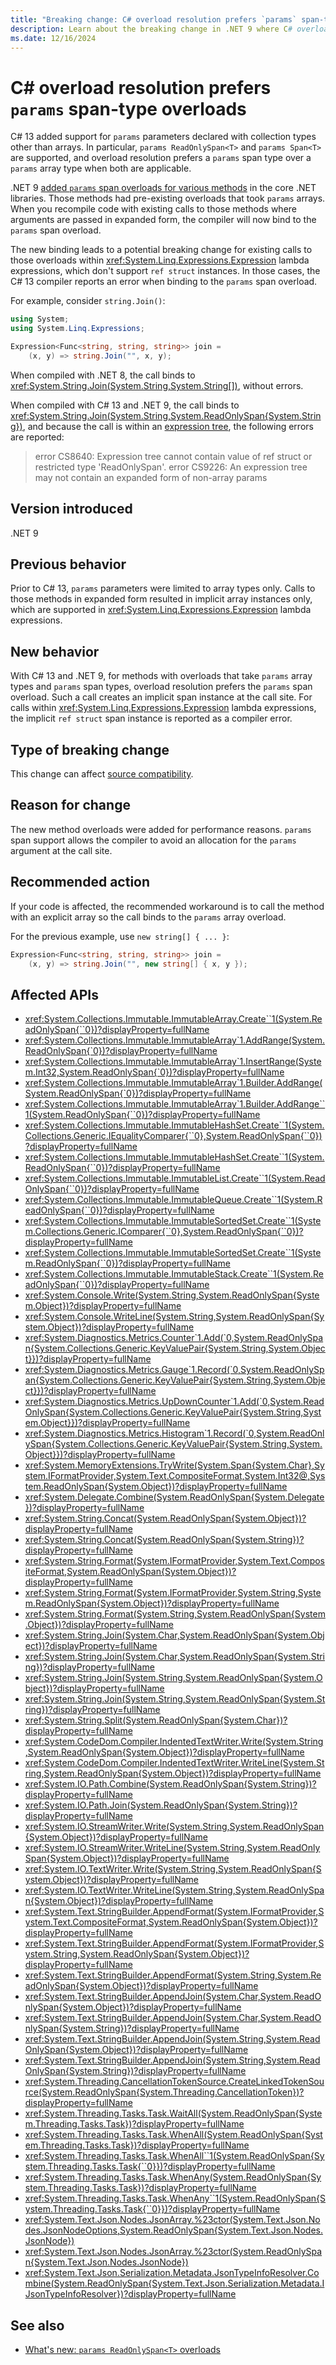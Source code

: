 ```yaml
---
title: "Breaking change: C# overload resolution prefers `params` span-type overloads"
description: Learn about the breaking change in .NET 9 where C# overload resolution prefers `params` span-type overloads, which can't be used in `Expression` lambdas.
ms.date: 12/16/2024
---
```


# C# overload resolution prefers `params` span-type overloads

C# 13 added support for `params` parameters declared with collection types other than arrays. In particular, `params ReadOnlySpan<T>` and `params Span<T>` are supported, and overload resolution prefers a `params` span type over a `params` array type when both are applicable.

.NET 9 [added `params` span overloads for various methods](../../../whats-new/dotnet-9/libraries.md#params-readonlyspant-overloads) in the core .NET libraries. Those methods had pre-existing overloads that took `params` arrays. When you recompile code with existing calls to those methods where arguments are passed in expanded form, the compiler will now bind to the `params` span overload.

The new binding leads to a potential breaking change for existing calls to those overloads within <xref:System.Linq.Expressions.Expression> lambda expressions, which don't support `ref struct` instances. In those cases, the C# 13 compiler reports an error when binding to the `params` span overload.

For example, consider `string.Join()`:

```csharp
using System;
using System.Linq.Expressions;

Expression<Func<string, string, string>> join =
    (x, y) => string.Join("", x, y);
```

When compiled with .NET 8, the call binds to <xref:System.String.Join(System.String,System.String[])>, without errors.

When compiled with C# 13 and .NET 9, the call binds to <xref:System.String.Join(System.String,System.ReadOnlySpan{System.String})>, and because the call is within an [expression tree](xref:System.Linq.Expressions.Expression), the following errors are reported:

> error CS8640: Expression tree cannot contain value of ref struct or restricted type 'ReadOnlySpan'.
> error CS9226: An expression tree may not contain an expanded form of non-array params

## Version introduced

.NET 9

## Previous behavior

Prior to C# 13, `params` parameters were limited to array types only. Calls to those methods in expanded form resulted in implicit array instances only, which are supported in <xref:System.Linq.Expressions.Expression> lambda expressions.

## New behavior

With C# 13 and .NET 9, for methods with overloads that take `params` array types and `params` span types, overload resolution prefers the `params` span overload. Such a call creates an implicit span instance at the call site. For calls within <xref:System.Linq.Expressions.Expression> lambda expressions, the implicit `ref struct` span instance is reported as a compiler error.

## Type of breaking change

This change can affect [source compatibility](../../categories.md#source-compatibility).

## Reason for change

The new method overloads were added for performance reasons. `params` span support allows the compiler to avoid an allocation for the `params` argument at the call site.

## Recommended action

If your code is affected, the recommended workaround is to call the method with an explicit array so the call binds to the `params` array overload.

For the previous example, use `new string[] { ... }`:

```csharp
Expression<Func<string, string, string>> join =
    (x, y) => string.Join("", new string[] { x, y });
```

## Affected APIs

- <xref:System.Collections.Immutable.ImmutableArray.Create``1(System.ReadOnlySpan{``0})?displayProperty=fullName>
- <xref:System.Collections.Immutable.ImmutableArray`1.AddRange(System.ReadOnlySpan{`0})?displayProperty=fullName>
- <xref:System.Collections.Immutable.ImmutableArray`1.InsertRange(System.Int32,System.ReadOnlySpan{`0})?displayProperty=fullName>
- <xref:System.Collections.Immutable.ImmutableArray`1.Builder.AddRange(System.ReadOnlySpan{`0})?displayProperty=fullName>
- <xref:System.Collections.Immutable.ImmutableArray`1.Builder.AddRange``1(System.ReadOnlySpan{``0})?displayProperty=fullName>
- <xref:System.Collections.Immutable.ImmutableHashSet.Create``1(System.Collections.Generic.IEqualityComparer{``0},System.ReadOnlySpan{``0})?displayProperty=fullName>
- <xref:System.Collections.Immutable.ImmutableHashSet.Create``1(System.ReadOnlySpan{``0})?displayProperty=fullName>
- <xref:System.Collections.Immutable.ImmutableList.Create``1(System.ReadOnlySpan{``0})?displayProperty=fullName>
- <xref:System.Collections.Immutable.ImmutableQueue.Create``1(System.ReadOnlySpan{``0})?displayProperty=fullName>
- <xref:System.Collections.Immutable.ImmutableSortedSet.Create``1(System.Collections.Generic.IComparer{``0},System.ReadOnlySpan{``0})?displayProperty=fullName>
- <xref:System.Collections.Immutable.ImmutableSortedSet.Create``1(System.ReadOnlySpan{``0})?displayProperty=fullName>
- <xref:System.Collections.Immutable.ImmutableStack.Create``1(System.ReadOnlySpan{``0})?displayProperty=fullName>
- <xref:System.Console.Write(System.String,System.ReadOnlySpan{System.Object})?displayProperty=fullName>
- <xref:System.Console.WriteLine(System.String,System.ReadOnlySpan{System.Object})?displayProperty=fullName>
- <xref:System.Diagnostics.Metrics.Counter`1.Add(`0,System.ReadOnlySpan{System.Collections.Generic.KeyValuePair{System.String,System.Object}})?displayProperty=fullName>
- <xref:System.Diagnostics.Metrics.Gauge`1.Record(`0,System.ReadOnlySpan{System.Collections.Generic.KeyValuePair{System.String,System.Object}})?displayProperty=fullName>
- <xref:System.Diagnostics.Metrics.UpDownCounter`1.Add(`0,System.ReadOnlySpan{System.Collections.Generic.KeyValuePair{System.String,System.Object}})?displayProperty=fullName>
- <xref:System.Diagnostics.Metrics.Histogram`1.Record(`0,System.ReadOnlySpan{System.Collections.Generic.KeyValuePair{System.String,System.Object}})?displayProperty=fullName>
- <xref:System.MemoryExtensions.TryWrite(System.Span{System.Char},System.IFormatProvider,System.Text.CompositeFormat,System.Int32@,System.ReadOnlySpan{System.Object})?displayProperty=fullName>
- <xref:System.Delegate.Combine(System.ReadOnlySpan{System.Delegate})?displayProperty=fullName>
- <xref:System.String.Concat(System.ReadOnlySpan{System.Object})?displayProperty=fullName>
- <xref:System.String.Concat(System.ReadOnlySpan{System.String})?displayProperty=fullName>
- <xref:System.String.Format(System.IFormatProvider,System.Text.CompositeFormat,System.ReadOnlySpan{System.Object})?displayProperty=fullName>
- <xref:System.String.Format(System.IFormatProvider,System.String,System.ReadOnlySpan{System.Object})?displayProperty=fullName>
- <xref:System.String.Format(System.String,System.ReadOnlySpan{System.Object})?displayProperty=fullName>
- <xref:System.String.Join(System.Char,System.ReadOnlySpan{System.Object})?displayProperty=fullName>
- <xref:System.String.Join(System.Char,System.ReadOnlySpan{System.String})?displayProperty=fullName>
- <xref:System.String.Join(System.String,System.ReadOnlySpan{System.Object})?displayProperty=fullName>
- <xref:System.String.Join(System.String,System.ReadOnlySpan{System.String})?displayProperty=fullName>
- <xref:System.String.Split(System.ReadOnlySpan{System.Char})?displayProperty=fullName>
- <xref:System.CodeDom.Compiler.IndentedTextWriter.Write(System.String,System.ReadOnlySpan{System.Object})?displayProperty=fullName>
- <xref:System.CodeDom.Compiler.IndentedTextWriter.WriteLine(System.String,System.ReadOnlySpan{System.Object})?displayProperty=fullName>
- <xref:System.IO.Path.Combine(System.ReadOnlySpan{System.String})?displayProperty=fullName>
- <xref:System.IO.Path.Join(System.ReadOnlySpan{System.String})?displayProperty=fullName>
- <xref:System.IO.StreamWriter.Write(System.String,System.ReadOnlySpan{System.Object})?displayProperty=fullName>
- <xref:System.IO.StreamWriter.WriteLine(System.String,System.ReadOnlySpan{System.Object})?displayProperty=fullName>
- <xref:System.IO.TextWriter.Write(System.String,System.ReadOnlySpan{System.Object})?displayProperty=fullName>
- <xref:System.IO.TextWriter.WriteLine(System.String,System.ReadOnlySpan{System.Object})?displayProperty=fullName>
- <xref:System.Text.StringBuilder.AppendFormat(System.IFormatProvider,System.Text.CompositeFormat,System.ReadOnlySpan{System.Object})?displayProperty=fullName>
- <xref:System.Text.StringBuilder.AppendFormat(System.IFormatProvider,System.String,System.ReadOnlySpan{System.Object})?displayProperty=fullName>
- <xref:System.Text.StringBuilder.AppendFormat(System.String,System.ReadOnlySpan{System.Object})?displayProperty=fullName>
- <xref:System.Text.StringBuilder.AppendJoin(System.Char,System.ReadOnlySpan{System.Object})?displayProperty=fullName>
- <xref:System.Text.StringBuilder.AppendJoin(System.Char,System.ReadOnlySpan{System.String})?displayProperty=fullName>
- <xref:System.Text.StringBuilder.AppendJoin(System.String,System.ReadOnlySpan{System.Object})?displayProperty=fullName>
- <xref:System.Text.StringBuilder.AppendJoin(System.String,System.ReadOnlySpan{System.String})?displayProperty=fullName>
- <xref:System.Threading.CancellationTokenSource.CreateLinkedTokenSource(System.ReadOnlySpan{System.Threading.CancellationToken})?displayProperty=fullName>
- <xref:System.Threading.Tasks.Task.WaitAll(System.ReadOnlySpan{System.Threading.Tasks.Task})?displayProperty=fullName>
- <xref:System.Threading.Tasks.Task.WhenAll(System.ReadOnlySpan{System.Threading.Tasks.Task})?displayProperty=fullName>
- <xref:System.Threading.Tasks.Task.WhenAll``1(System.ReadOnlySpan{System.Threading.Tasks.Task{``0}})?displayProperty=fullName>
- <xref:System.Threading.Tasks.Task.WhenAny(System.ReadOnlySpan{System.Threading.Tasks.Task})?displayProperty=fullName>
- <xref:System.Threading.Tasks.Task.WhenAny``1(System.ReadOnlySpan{System.Threading.Tasks.Task{``0}})?displayProperty=fullName>
- <xref:System.Text.Json.Nodes.JsonArray.%23ctor(System.Text.Json.Nodes.JsonNodeOptions,System.ReadOnlySpan{System.Text.Json.Nodes.JsonNode})>
- <xref:System.Text.Json.Nodes.JsonArray.%23ctor(System.ReadOnlySpan{System.Text.Json.Nodes.JsonNode})>
- <xref:System.Text.Json.Serialization.Metadata.JsonTypeInfoResolver.Combine(System.ReadOnlySpan{System.Text.Json.Serialization.Metadata.IJsonTypeInfoResolver})?displayProperty=fullName>

## See also

- [What's new: `params ReadOnlySpan<T>` overloads](../../../whats-new/dotnet-9/libraries.md#params-readonlyspant-overloads)

